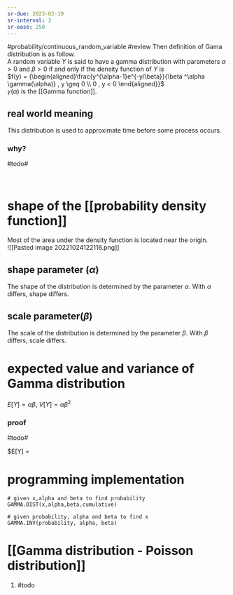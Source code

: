 ```yaml
---
sr-due: 2023-02-10
sr-interval: 3
sr-ease: 250
---
```


#probability/continuous_random_variable #review 
Then definition of Gama distribution is as follow.  
A random variable $Y$ is said to have a gamma distribution with parameters $\alpha > 0$ and $\beta > 0$ if and only if the density function of $Y$ is  
​$f(y) = {\begin{aligned}\frac{y^{\alpha-1}e^{-y/\beta}}{\beta ^\alpha \gamma(\alpha)} , y \geq 0 \\ 0 , y < 0 \end{aligned}}$  
​$\gamma(\alpha)$ is the [[Gamma function]].

## real world meaning

This distribution is used to approximate time before some process occurs.

### why? 

​#todo#​ 

‍

# shape of the [[probability density function]]

Most of the area under the density function is located near the origin.  
​![[Pasted image 20221024122116.png]]
## shape parameter ($\alpha$)

The shape of the distribution is determined by the parameter $\alpha$. With $\alpha$ differs, shape differs.

## scale parameter($\beta$)

The scale of the distribution is determined by the parameter $\beta$. With $\beta$ differs, scale differs.

# expected value and variance of Gamma distribution

$E[Y] = \alpha\beta$, $V[Y] = \alpha\beta^2$

### proof

​#todo#​

$E[Y] =

# programming implementation

```excel
# given x,alpha and beta to find probability
GAMMA.DIST(x,alpha,beta,cumulative) 

# given probability, alpha and beta to find x 
GAMMA.INV(probability, alpha, beta)
```

# [[Gamma distribution - Poisson distribution]]



1. #todo 